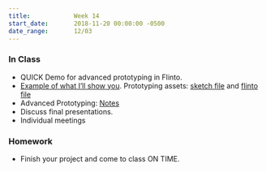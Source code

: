 ```yaml
---
title:            Week 14
start_date:       2018-11-20 00:00:00 -0500
date_range:       12/03
---
```


### In Class
- QUICK Demo for advanced prototyping in Flinto.
- [Example of what I&rsquo;ll show you](https://www.dropbox.com/s/nl0v1xpu5jfrfjl/advanced-prototyping.mov?dl=0). Prototyping assets: [sketch file](https://www.dropbox.com/s/b5lflhz1chmwsaz/advanced-prototyping.sketch?dl=0) and [flinto file](https://www.dropbox.com/s/6kdhfokeu2lf8ke/advanced-prototyping.flinto?dl=0)
- Advanced Prototyping: [Notes](https://docs.google.com/presentation/d/1CfOrfZb3WwfgDk_Y30cjCMfOf9Wqi-T1yRBet2xYWm0/edit?usp=sharing)
- Discuss final presentations.
- Individual meetings

### Homework
- Finish your project and come to class ON TIME.
